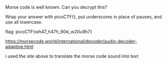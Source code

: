 Morse code is well known. Can you decrypt this?

Wrap your answer with picoCTF{}, put underscores in place of pauses, and use all lowercase.


flag: picoCTF{wh47_h47h_90d_w20u9h7} 


https://morsecode.world/international/decoder/audio-decoder-adaptive.html

i used the site above to translate the morse code sound into text
